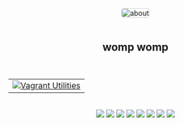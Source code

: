 <div align="center">
  <img align="center" src="./imgs/gifdefinitivo.gif" alt="about" style="border: 1px solid #d1d5da; border-radius: 5px;"/>
</div>
<br>
<h2 align="center">womp womp</h2>
<br>
<table align="center">
  <tr>
    <td>
      <a href="https://github.com/akhos09/vagrant-utilities.git">
        <img src="https://github-readme-stats.vercel.app/api/pin/?username=akhos09&repo=vagrant-utilities&theme=gruvbox" alt="Vagrant Utilities" />
      </a>
    </td>
  </tr>
</table>

<br>
<div align="center">
  <img src="https://img.shields.io/badge/vagrant-%231563FF.svg?style=for-the-badge&logo=vagrant&logoColor=white" />
  <img src="https://img.shields.io/badge/python-3670A0?style=for-the-badge&logo=python&logoColor=ffdd54" />
  <img src="https://img.shields.io/badge/git-%23F05033.svg?style=for-the-badge&logo=git&logoColor=white" />
  <img src="https://img.shields.io/badge/grafana-%23F46800.svg?style=for-the-badge&logo=grafana&logoColor=white" />
  <img src="https://img.shields.io/badge/Linux-FCC624?style=for-the-badge&logo=linux&logoColor=black" />
  <img src="https://img.shields.io/badge/ansible-%231A1918.svg?style=for-the-badge&logo=ansible&logoColor=white" />
  <img src="https://img.shields.io/badge/github-%23121011.svg?style=for-the-badge&logo=github&logoColor=white" />
  <img src="https://img.shields.io/badge/bash-%23121011.svg?style=for-the-badge&logo=gnu-bash&logoColor=white" />
</div>
